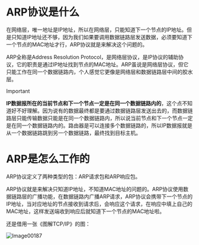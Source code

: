# ARP协议是什么

在网络层，唯一地址是IP地址，所以在网络层，只能知道下一个节点的IP地址。但是只知道IP地址还不够，因为我们如果要调用数据链路层发送数据，必须要知道下一个节点的MAC地址才行，ARP协议就是来解决这个问题的。

ARP全称是Address Resolution Protocol，是网络层协议，是IP协议的辅助协议，它的职责是通过IP地址找到节点的MAC地址。ARP虽说是网络层协议，但它只能工作在同一个数据链路内，个人感觉它更像是网络层和数据链路层中间的胶水层。

> [!IMPORTANT]
> **IP数据报所在的当前节点和下一个节点一定是在同一个数据链路内的**，这个点不知道好不好理解。因为说有的数据最终都是要通过数据链路层发送出去的，而数据链路层只能传输数据只能是在同一个数据链路内，所以说当前节点和下一个节点一定是在同一个数据链路内的。路由器是可以连接多个数据链路的，所以IP数据报就是从一个数据链路跳到另一个数据链路，最终找到目标主机。

# ARP是怎么工作的

ARP协议定义了两种类型的包：ARP请求包和ARP响应包。



ARP协议就是来解决只知道IP地址，不知道MAC地址的问题的。ARP协议使用数据链路层的广播功能，在数据链路内广播ARP请求，ARP协议会携带下一个节点的IP地址，当对应地址的节点接收到请求后，会响应这个请求，在响应中填上自己的MAC地址，这样发送端收到响应后就知道下一个节点的MAC地址啦。

还是借用一张《图解TCP/IP》的图：

![Image00187](https://github.com/user-attachments/assets/ee8a4fa9-10f2-4a81-88e0-153541c5f412)


